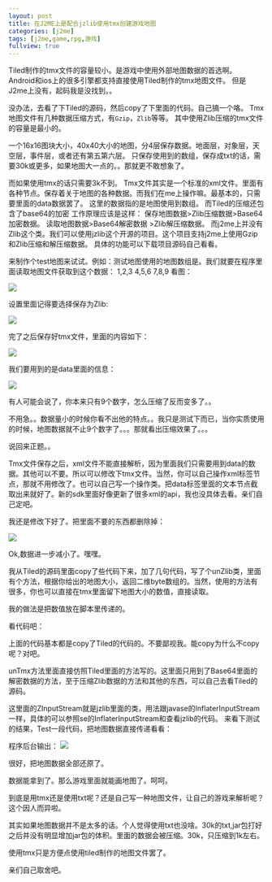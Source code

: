 ```yaml
---
layout: post
title: 在J2ME上是配合jzlib使用tmx创建游戏地图
categories: [j2me]
tags: [j2me,game,rpg,游戏]
fullview: true
---
```


Tiled制作的tmx文件的容量较小。是游戏中使用外部地图数据的首选啊。
Android和ios上的很多引擎都支持直接使用Tiled制作的tmx地图文件。
但是J2me上没有，起码我是没找到。。

没办法，去看了下Tiled的源码，然后copy了下里面的代码。自己搞一个咯。
Tmx地图文件有几种数据压缩方式，有`Gzip`，`Zlib`等等。
其中使用Zlib压缩的tmx文件的容量是最小的。

<!-- more -->

一个16x16图块大小，40x40大小的地图，分4层保存数据。地面层，对象层，天空层，事件层，或者还有第五第六层。
只保存使用到的数组，保存成txt的话，需要30k或更多，如果地图大一点的。。那就更不敢想象了。

而如果使用tmx的话只需要3k不到。
Tmx文件其实是一个标准的xml文件。里面有各种节点。保存着关于地图的各种数据。而我们在me上操作嘛。最基本的，只需要里面的data数据罢了。
这里的数据指的是地图使用到数组。
而Tiled的压缩还包含了base64的加密
工作原理应该是这样：
保存地图数据>Zlib压缩数据>Base64加密数据。
读取地图数据>Base64解密数据 >Zlib解压缩数据。
而j2me上并没有Zlib这个类。我们可以使用jzlib这个开源的项目。这个项目支持j2me上使用Gzip和Zlib压缩和解压缩数据。
具体的功能可以下载项目源码自己看看。

来制作个test地图来试试。例如：测试地图使用的地图数组是。我们就要在程序里面读取地图文件获取到这个数据：
1,2,3
4,5,6
7,8,9
看图：

![](http://gulup.github.io/public/img/20120620/1.png)

设置里面记得要选择保存为Zlib:

![](http://gulup.github.io/public/img/20120620/2.png)

完了之后保存好tmx文件，里面的内容如下：

![](http://gulup.github.io/public/img/20120620/3.png)

我们要用到的是data里面的信息：

![](http://gulup.github.io/public/img/20120620/4.png)

有人可能会说了，你本来只有9个数字，怎么压缩了反而变多了。。

不用急。。数据量小的时候你看不出他的特点。。我只是测试下而已，当你实质使用的时候，地图数据就不止9个数字了。。。那就看出压缩效果了。。。

说回来正题。。

Tmx文件保存之后，xml文件不能直接解析，因为里面我们只需要用到data的数据。其他可以不要。所以可以修改下tmx文件。当然，你可以自己操作xml标签节点，那就不用修改了。也可以自己写一个操作类。把data标签里面的文本节点截取出来就好了。新的sdk里面好像更新了很多xml的api，我也没具体去看。亲们自己定吧。

我还是修改下好了。把里面不要的东西都删除掉：

![](http://gulup.github.io/public/img/20120620/5.png)

Ok,数据进一步减小了。嘿嘿。

我从Tiled的源码里面copy了些代码下来，加了几句代码，写了个unZlib类，里面有个方法，根据你给出的地图大小，返回二维byte数组的。当然，使用的方法有很多，你也可以直接在tmx里面留下地图大小的数值，直接读取。

我的做法是把数值放在脚本里传递的。

看代码吧：

<script src="https://gist.github.com/gulup/6f805ec43ab3ca40cf2d.js"></script>

上面的代码基本都是copy了Tiled的代码的。不要鄙视我。能copy为什么不copy呢？对吧。

unTmx方法里面直接仿照Tiled里面的方法写的。这里面只用到了Base64里面的解密数据的方法，至于压缩Zlib数据的方法和其他的东西，可以自己去看Tiled的源码。

这里面的ZInputStream就是jzlib里面的类，用法跟javase的InflaterInputStream一样，具体的可以参照se的InflaterInputStream和查看jzlib的代码。
来看下测试的结果，Test一段代码，把地图数据直接传递看看：

<script src="https://gist.github.com/gulup/bc2e6736f78667a25b8b.js"></script>

程序后台输出：
![](http://gulup.github.io/public/img/20120620/6.png)

很好，把地图数据全部还原了。

数据能拿到了。那么游戏里面就能画地图了。呵呵。

到底是用tmx还是使用txt呢？还是自己写一种地图文件，让自己的游戏来解析呢？这个因人而异啦。

其实如果地图数据并不是太多的话。个人觉得使用txt也没啥。30k的txt,jar包打好之后并没有明显增加jar包的体积。里面的数据会被压缩。30k，只压缩到1k左右。

使用tmx只是方便点使用tiled制作的地图文件罢了。

亲们自己取舍吧。
